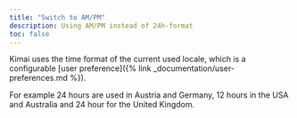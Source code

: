 ```yaml
---
title: "Switch to AM/PM"
description: Using AM/PM instead of 24h-format
toc: false
---
```


Kimai uses the time format of the current used locale, which is a configurable [user preference]({% link _documentation/user-preferences.md %}).

For example 24 hours are used in Austria and Germany, 12 hours in the USA and Australia and 24 hour for the United Kingdom.
